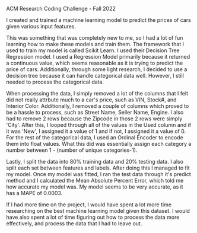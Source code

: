 ACM Research Coding Challenge - Fall 2022

I created and trained a machine learning model to predict the prices of cars given various input features.

This was something that was completely new to me, so I had a lot of fun learning how to make these models and train them. The framework that I used to train my model is called Scikit Learn. I used their Decision Tree Regression model. I used a Regression Model primarily because it returned a continuous value, which seems reasonable as it is trying to predict the price of cars. Additionally, through some light research, I decided to use a decision tree because it can handle categorical data well. However, I still needed to process the categorical data.

When processing the data, I simply removed a lot of the columns that I felt did not really attrbute much to a car's price, such as VIN, Stock#, and Interior Color. Additionally, I removed a couple of columns which proved to be a hassle to process, such as Street Name, Seller Name, Engine. I also had to remove 2 rows because the Zipcode in those 2 rows were simply 'City'. After this, I looped through all of the values in the Used column and if it was 'New', I assigned it a value of 1 and if not, I assigned it a value of 0. For the rest of the categorical data, I used an Ordinal Encoder to encode them into float values. What this did was essentially assign each category a number between 1 - (number of unique categories-1). 

Lastly, I split the data into 80% training data and 20% testing data. I also split each set between features and labels. After doing this I managed to fit my model. Once my model was fitted, I ran the test data through it's predict method and I calculated the Mean Absolute Percent Error, which told me how accurate my model was. My model seems to be very accurate, as it has a MAPE of 0.0003.

If I had more time on the project, I would have spent a lot more time researching on the best machine learning model given this dataset. I would have also spent a lot of time figuring out how to process the data more effectively, and process the data that I had to leave out. 
